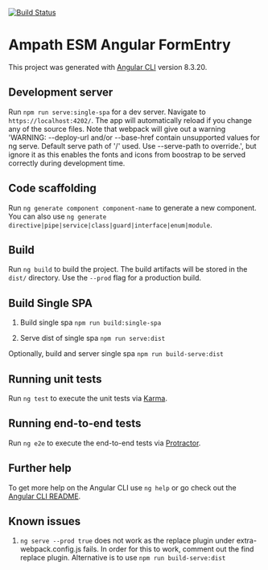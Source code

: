 
[![Build Status](https://travis-ci.org/AMPATH/ampath-esm-angular-form-entry.svg?branch=master)](https://travis-ci.org/AMPATH/ampath-esm-angular-form-entry)
# Ampath ESM Angular FormEntry

This project was generated with [Angular CLI](https://github.com/angular/angular-cli) version 8.3.20.

## Development server

Run `npm run serve:single-spa` for a dev server. Navigate to `https://localhost:4202/`. The app will automatically reload if you change any of the source files. Note that webpack will give out a warning 'WARNING: --deploy-url and/or --base-href contain unsupported values for ng serve. Default serve path of '/' used. Use --serve-path to override.', but ignore it as this enables the fonts and icons from boostrap to be served correctly during development time. 

## Code scaffolding

Run `ng generate component component-name` to generate a new component. You can also use `ng generate directive|pipe|service|class|guard|interface|enum|module`.

## Build

Run `ng build` to build the project. The build artifacts will be stored in the `dist/` directory. Use the `--prod` flag for a production build.

## Build Single SPA
1. Build single spa
`npm run build:single-spa`

2. Serve dist of single spa
`npm run serve:dist`

Optionally, build and server single spa
`npm run build-serve:dist`

## Running unit tests

Run `ng test` to execute the unit tests via [Karma](https://karma-runner.github.io).

## Running end-to-end tests

Run `ng e2e` to execute the end-to-end tests via [Protractor](http://www.protractortest.org/).

## Further help

To get more help on the Angular CLI use `ng help` or go check out the [Angular CLI README](https://github.com/angular/angular-cli/blob/master/README.md).

## Known issues
1. `ng serve --prod true` does not work as the replace plugin under extra-webpack.config.js fails. In order for this to work, comment out the find replace plugin. Alternative is to use `npm run build-serve:dist`
